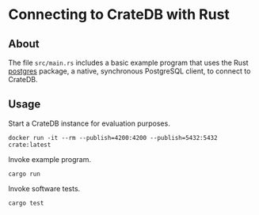 # Connecting to CrateDB with Rust

## About

The file `src/main.rs` includes a basic example program that uses the Rust
[postgres] package, a native, synchronous PostgreSQL client, to connect to
CrateDB.

## Usage

Start a CrateDB instance for evaluation purposes.
```shell
docker run -it --rm --publish=4200:4200 --publish=5432:5432 crate:latest
```

Invoke example program.
```shell
cargo run
```

Invoke software tests.
```shell
cargo test
```


[postgres]: https://crates.io/crates/postgres
